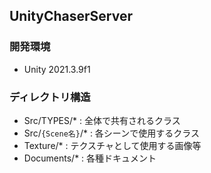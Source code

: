 ## UnityChaserServer

### 開発環境
- Unity 2021.3.9f1

### ディレクトリ構造
- Src/TYPES/* : 全体で共有されるクラス
- Src/`{Scene名}`/* : 各シーンで使用するクラス 
- Texture/* : テクスチャとして使用する画像等
- Documents/* : 各種ドキュメント
